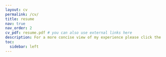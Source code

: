 ```yaml
---
layout: cv
permalink: /cv/
title: resume
nav: true
nav_order: 2
cv_pdf: resume.pdf # you can also use external links here
description: For a more concise view of my experience please click the PDF button above to download my 1 page resume.
toc:
  sidebar: left
---
```

